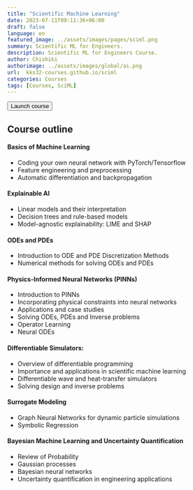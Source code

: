 ```yaml
---
title: "Scientific Machine Learning"
date: 2023-07-11T09:11:36+06:00
draft: false
language: en
featured_image: ../assets/images/pages/sciml.png
summary: Scientific ML for Engineers.
description: Scientific ML for Engineers Course.
author: Chishiki
authorimage: ../assets/images/global/ai.png
url:  kks32-courses.github.io/sciml
categories: Courses
tags: [Courses, SciML]
---
```


<button type="button" 
        onclick="window.location.href='https://{{ .Params.url }}'" 
        class="block w-full px-5 py-3 text-base font-medium text-white bg-primary-500 border border-transparent rounded-md shadow hover:bg-black focus:outline-none focus:ring-2 focus:ring-white focus:ring-offset-2 focus:ring-offset-primary-500 sm:px-10">
Launch course
</button>

## Course outline
#### Basics of Machine Learning
* Coding your own neural network with PyTorch/Tensorflow
* Feature engineering and preprocessing
* Automatic differentiation and backpropagation
#### Explainable AI
* Linear models and their interpretation
* Decision trees and rule-based models
* Model-agnostic explainability: LIME and SHAP
#### ODEs and PDEs
* Introduction to ODE and PDE Discretization Methods
* Numerical methods for solving ODEs and PDEs
#### Physics-Informed Neural Networks (PINNs)
* Introduction to PINNs
* Incorporating physical constraints into neural networks
* Applications and case studies
* Solving ODEs, PDEs and Inverse problems
* Operator Learning
* Neural ODEs
#### Differentiable Simulators:
* Overview of differentiable programming
* Importance and applications in scientific machine learning
* Differentiable wave and heat-transfer simulators
* Solving design and inverse problems
#### Surrogate Modeling
* Graph Neural Networks for dynamic particle simulations
* Symbolic Regression
#### Bayesian Machine Learning and Uncertainty Quantification
* Review of Probability
* Gaussian processes
* Bayesian neural networks
* Uncertainty quantification in engineering applications